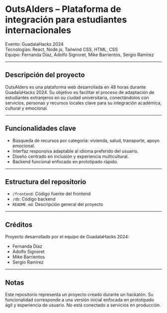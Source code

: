 # OutsAIders – Plataforma de integración para estudiantes internacionales

Evento: GuadalaHacks 2024  
Tecnologías: React, Node.js, Tailwind CSS, HTML, CSS  
Equipo: Fernanda Díaz, Adolfo Signoret, Mike Barrientos, Sergio Ramírez

---

## Descripción del proyecto

OutsAIders es una plataforma web desarrollada en 48 horas durante GuadalaHacks 2024. Su objetivo es facilitar el proceso de adaptación de estudiantes extranjeros en su ciudad universitaria, conectándolos con servicios, personas y recursos locales clave para su integración académica, cultural y emocional.

---

## Funcionalidades clave

- Búsqueda de recursos por categoría: vivienda, salud, transporte, apoyo emocional.
- Interfaz responsiva adaptable al idioma preferido del usuario.
- Diseño centrado en inclusión y experiencia multicultural.
- Backend funcional enfocado en prototipado rápido.

---

## Estructura del repositorio

- `/frontend`: Código fuente del frontend  
- `/db`: Código backend 
- `README.md`: Descripción general del proyecto

---

## Créditos

Proyecto desarrollado por el equipo de GuadalaHacks 2024:

- Fernanda Díaz  
- Adolfo Signoret  
- Mike Barrientos  
- Sergio Ramírez

---

## Notas

Este repositorio representa un proyecto creado durante un hackatón. Su funcionalidad corresponde a una versión inicial enfocada en prototipado ágil y experiencia de usuario. No está conectado a servicios en producción.
